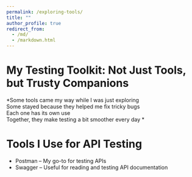 ```yaml
---
permalink: /exploring-tools/
title: ""
author_profile: true
redirect_from: 
  - /md/
  - /markdown.html
---
```



# My Testing Toolkit: Not Just Tools, but Trusty Companions

*Some tools came my way while I was just exploring  
Some stayed because they helped me fix tricky bugs  
Each one has its own use  
Together, they make testing a bit smoother every day *


# Tools I Use for API Testing  
- Postman – My go-to for testing APIs  
- Swagger – Useful for reading and testing API documentation  


